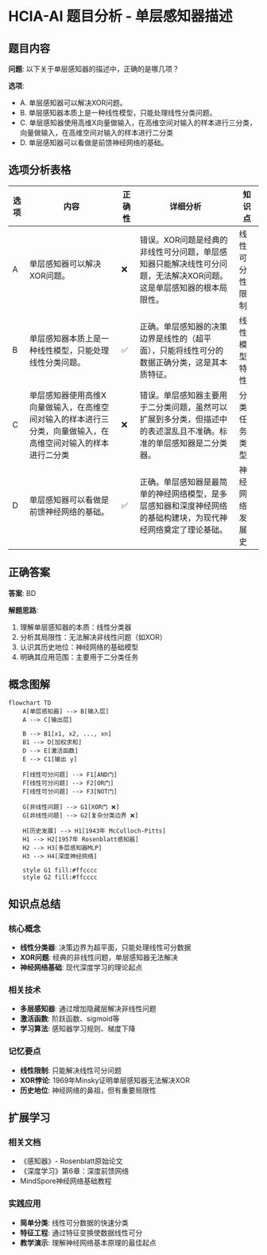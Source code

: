 # HCIA-AI 题目分析 - 单层感知器描述

## 题目内容

**问题**: 以下关于单层感知器的描述中，正确的是哪几项？

**选项**:
- A. 单层感知器可以解决XOR问题。
- B. 单层感知器本质上是一种线性模型，只能处理线性分类问题。
- C. 单层感知器使用高维X向量做输入，在高维空间对输入的样本进行三分类，向量做输入，在高维空间对输入的样本进行二分类
- D. 单层感知器可以看做是前馈神经网络的基础。

## 选项分析表格

| 选项 | 内容 | 正确性 | 详细分析 | 知识点 |
|------|------|--------|----------|--------|
| A | 单层感知器可以解决XOR问题。 | ❌ | 错误。XOR问题是经典的非线性可分问题，单层感知器只能解决线性可分问题，无法解决XOR问题。这是单层感知器的根本局限性。 | 线性可分性限制 |
| B | 单层感知器本质上是一种线性模型，只能处理线性分类问题。 | ✅ | 正确。单层感知器的决策边界是线性的（超平面），只能将线性可分的数据正确分类，这是其本质特征。 | 线性模型特性 |
| C | 单层感知器使用高维X向量做输入，在高维空间对输入的样本进行三分类，向量做输入，在高维空间对输入的样本进行二分类 | ❌ | 错误。单层感知器主要用于二分类问题，虽然可以扩展到多分类，但描述中的表述混乱且不准确。标准的单层感知器是二分类器。 | 分类任务类型 |
| D | 单层感知器可以看做是前馈神经网络的基础。 | ✅ | 正确。单层感知器是最简单的神经网络模型，是多层感知器和深度神经网络的基础构建块，为现代神经网络奠定了理论基础。 | 神经网络发展史 |

## 正确答案
**答案**: BD

**解题思路**: 
1. 理解单层感知器的本质：线性分类器
2. 分析其局限性：无法解决非线性问题（如XOR）
3. 认识其历史地位：神经网络的基础模型
4. 明确其应用范围：主要用于二分类任务

## 概念图解

```mermaid
flowchart TD
    A[单层感知器] --> B[输入层]
    A --> C[输出层]
    
    B --> B1[x1, x2, ..., xn]
    B1 --> D[加权求和]
    D --> E[激活函数]
    E --> C1[输出 y]
    
    F[线性可分问题] --> F1[AND门]
    F[线性可分问题] --> F2[OR门]
    F[线性可分问题] --> F3[NOT门]
    
    G[非线性问题] --> G1[XOR门 ❌]
    G[非线性问题] --> G2[复杂分类边界 ❌]
    
    H[历史发展] --> H1[1943年 McCulloch-Pitts]
    H1 --> H2[1957年 Rosenblatt感知器]
    H2 --> H3[多层感知器MLP]
    H3 --> H4[深度神经网络]
    
    style G1 fill:#ffcccc
    style G2 fill:#ffcccc
```

## 知识点总结

### 核心概念
- **线性分类器**: 决策边界为超平面，只能处理线性可分数据
- **XOR问题**: 经典的非线性问题，单层感知器无法解决
- **神经网络基础**: 现代深度学习的理论起点

### 相关技术
- **多层感知器**: 通过增加隐藏层解决非线性问题
- **激活函数**: 阶跃函数、sigmoid等
- **学习算法**: 感知器学习规则、梯度下降

### 记忆要点
- **线性限制**: 只能解决线性可分问题
- **XOR悖论**: 1969年Minsky证明单层感知器无法解决XOR
- **历史地位**: 神经网络的鼻祖，但有重要局限性

## 扩展学习

### 相关文档
- 《感知器》- Rosenblatt原始论文
- 《深度学习》第6章：深度前馈网络
- MindSpore神经网络基础教程

### 实践应用
- **简单分类**: 线性可分数据的快速分类
- **特征工程**: 通过特征变换使数据线性可分
- **教学演示**: 理解神经网络基本原理的最佳起点